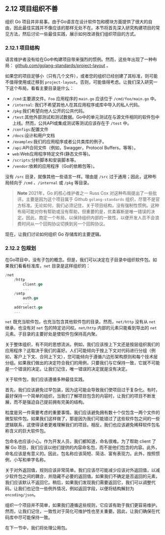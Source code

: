 ## 2.12 项目组织不善

组织 Go 项目并非易事。由于Go语言在设计软件包和模块方面提供了很大的自由，因此最佳实践并不像应该的那样无处不在。本节将首先深入研究构建项目的常见方法，然后讨论一些最佳实践，展示如何改进我们组织项目的方式。

### 2.12.1 项目结构

语言维护者没有给在Go中构建项目带来强烈的惯例。然而，这些年出现了一种布局： [github.com/golang-standards/project-layout](https://github.com/golang-standards/project-layout) 。

如果您的项目足够小（只有几个文件），或者您的组织已经创建了其标准，则可能不值得使用或迁移到 `project-layout`。否则，可能值得考虑。让我们深入研究一下这个布局，看看主要目录是什么：
* `/cmd`:主要源文件。`Foo` 应用程序的 `main.go` 应该位于 `/cmd/foo/main.go` 中。
* `/internal`: 我们不希望其他人在其应用程序或库中导入的私人代码。
* `/pkg`:我们希望向他人公开的公共代码。
* `/test`:其他外部测试和测试数据。Go中的单元测试在与源文件相同的软件包中上线。然而，公共API或集成测试等测试应该存在于 `/test` 中。
* `/configs`:配置文件
* `/docs`:设计和用户文档
* `/examples`:我们的应用程序或者公共类库的例子。
* `/api`:API合同文件（例如，Swagger，Protocol Buffers，等等）。
* `web`:Web应用程序特定文件(静态文件等)。
* `/scripts`:分析脚本和安装脚本等。
* `/vendor`:依赖的应用程序（Go的依赖包等）。

没有 `/src` 目录，就像其他一些语言一样。理由是 `/src` 过于通用；因此，这种布局倾向于 `/cmd` 、`/internal` 或 `/pkg` 等目录。

> **Note** 2021年，Go 的核心维护者之一 Russ Cox 对这种布局提出了一些批评。主要是因为这个项目属于 Github `golang-standards` 组织，尽管不是官方标准。无论如何，我们必须记住，关于项目结构，没有强制性惯例。这种布局可能对你有帮助或没有帮助，但重要的是，优柔寡断是唯一错误的决定。因此，商定一个布局，以保持组织内部的一致性，以便开发人员不会浪费时间从一个回购协议切换到另一个回购协议。

现在，让我们讨论如何组织 Go 存储库的主要逻辑。

### 2.12.2 包规划

在Go项目中，没有子包的概念。但是，我们可以决定在子目录中组织软件包。如果我们看看标准库，`net` 目录是这样组织的：

```go
/net
    /http
        client.go
        ...
    /smtp
        auth.go
        ...
    addrselect.go
    ...
```

`net` 既充当软件包，也充当包含其他软件包的目录。然而，`net/http` 没有从 `net` 继承，也没有对 `net` 包的特定访问权。`net/http` 内部的元素只能看到导出的 `net` 元素。子目录的主要好处是使软件包保持高内聚。

关于整体组织，有不同的思想流派。例如，我们应该按上下文还是按层组织我们的应用程序？这取决于我们的喜好。人们可能倾向于按上下文对代码进行分组（例如，客户上下文、合同上下文），您可能倾向于遵循六边形架构原则和每个技术层分组。如果我们做出的决定符合我们的用例，只要我们与它保持一致，它就不可能是一个错误的决定。让我们记住，唯一错误的决定就是没有决定。

关于软件包，我们应该遵循多种最佳实践。

首先，我们应该避免过早包装，因为这可能会导致我们使项目过于复杂化。有时，最好保持一个简单的组织，当我们了解项目包含的内容时，让我们的项目不断发展，而不是强迫自己提前拥有完美的结构。

粒度是另一件需要考虑的重要事情。我们应该避免拥有数十个仅包含一两个文件的微型软件包。如果我们这样做了，那是因为我们可能错过了这些软件包之间的一些逻辑联系，这使得读者更难理解我们的项目。相反，我们也应该避免稀释软件包名称含义的巨大软件包。

包命名也应该小心。作为开发人员，我们都知道，命名很难。为了帮助 client 了解 Go 项目，我们应该以他们提供的内容命名包，而不是他们包含的内容。此外，命名应该是有意义的。因此，包名称应该简短、简洁、富有表现力。此外，按照惯例，小写和单字名称。

关于对外返回值，规则应该非常简单。我们应该尽可能减少应该对外返回值，以减少软件包之间的耦合，并隐藏不必要的返回值。如果我们不确定是否返回的元素，我们应该默认不返回它。稍后，如果我们发现我们需要返回它，我们可以调整代码。让我们也记住一些例外情况，例如返回字段，以便将结构解封为 `encoding/json`。

组织一个项目并不简单，如果我们遵循这些规则，它应该有助于我们更容易维护。然而，让我们记住，一致性对于简化可维护性也至关重要。因此，让我们确保在代码库中尽可能保持一致。

在下一节中，我们将处理公用包。